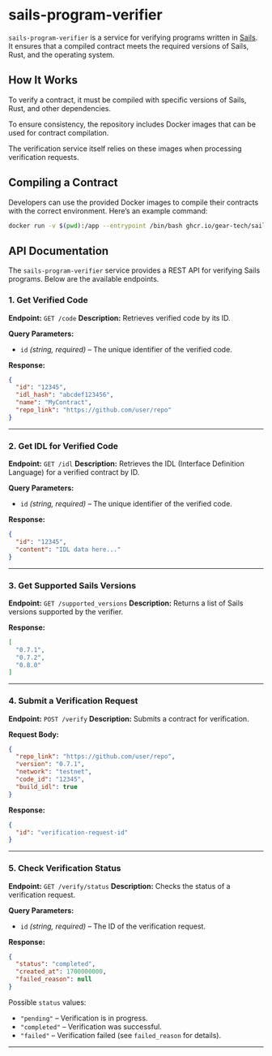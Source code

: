 # sails-program-verifier

`sails-program-verifier` is a service for verifying programs written in [Sails](https://github.com/gear-tech/sails).
It ensures that a compiled contract meets the required versions of Sails, Rust, and the operating system.

## How It Works

To verify a contract, it must be compiled with specific versions of Sails, Rust, and other dependencies.

To ensure consistency, the repository includes Docker images that can be used for contract compilation.

The verification service itself relies on these images when processing verification requests.

## Compiling a Contract

Developers can use the provided Docker images to compile their contracts with the correct environment. Here’s an example command:

```sh
docker run -v $(pwd):/app --entrypoint /bin/bash ghcr.io/gear-tech/sails-program-builder:0.7.1 -c 'cargo build --release'
```

## API Documentation

The `sails-program-verifier` service provides a REST API for verifying Sails programs. Below are the available endpoints.


### 1. Get Verified Code
**Endpoint:** `GET /code`
**Description:** Retrieves verified code by its ID.

**Query Parameters:**
- `id` *(string, required)* – The unique identifier of the verified code.

**Response:**
```json
{
  "id": "12345",
  "idl_hash": "abcdef123456",
  "name": "MyContract",
  "repo_link": "https://github.com/user/repo"
}
```

---

### 2. Get IDL for Verified Code
**Endpoint:** `GET /idl`
**Description:** Retrieves the IDL (Interface Definition Language) for a verified contract by ID.

**Query Parameters:**
- `id` *(string, required)* – The unique identifier of the verified code.

**Response:**
```json
{
  "id": "12345",
  "content": "IDL data here..."
}
```

---

### 3. Get Supported Sails Versions
**Endpoint:** `GET /supported_versions`
**Description:** Returns a list of Sails versions supported by the verifier.

**Response:**
```json
[
  "0.7.1",
  "0.7.2",
  "0.8.0"
]
```

---

### 4. Submit a Verification Request
**Endpoint:** `POST /verify`
**Description:** Submits a contract for verification.

**Request Body:**
```json
{
  "repo_link": "https://github.com/user/repo",
  "version": "0.7.1",
  "network": "testnet",
  "code_id": "12345",
  "build_idl": true
}
```

**Response:**
```json
{
  "id": "verification-request-id"
}
```

---

### 5. Check Verification Status
**Endpoint:** `GET /verify/status`
**Description:** Checks the status of a verification request.

**Query Parameters:**
- `id` *(string, required)* – The ID of the verification request.

**Response:**
```json
{
  "status": "completed",
  "created_at": 1700000000,
  "failed_reason": null
}
```
Possible `status` values:
- `"pending"` – Verification is in progress.
- `"completed"` – Verification was successful.
- `"failed"` – Verification failed (see `failed_reason` for details).

---
